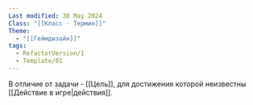 ```yaml
---
Last modified: 30 May 2024
Class: "[[Класс - Термин]]"
Theme:
  - "[[Геймдизайн]]"
tags:
  - RefactorVersion/1
  - Template/01
---
```

В отличие от задачи - [[Цель]], для достижения которой неизвестны [[Действие в игре|действия]].